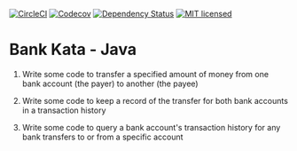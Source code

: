 [![CircleCI](https://circleci.com/gh/johnboyes/bank-kata-java.svg?style=svg)](https://circleci.com/gh/johnboyes/bank-kata-java)
[![Codecov](https://img.shields.io/codecov/c/github/johnboyes/bank-kata-java.svg?style=svg)](https://codecov.io/gh/johnboyes/bank-kata-java)
[![Dependency Status](https://www.versioneye.com/user/projects/5a42da760fb24f5cff23b32d/badge.svg?style=svg)](https://www.versioneye.com/user/projects/5a42da760fb24f5cff23b32d)
[![MIT licensed](https://img.shields.io/badge/license-MIT-blue.svg?style=svg)](LICENSE)

# Bank Kata - Java

1. Write some code to transfer a specified amount of money from one bank account (the payer) to another (the payee)

2. Write some code to keep a record of the transfer for both bank accounts in a transaction history

3. Write some code to query a bank account's transaction history for any bank transfers to or from a specific account
